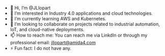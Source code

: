 - 👋 Hi, I’m @JLlopart
- 👀 I’m interested in Industry 4.0 applications and cloud technologies.
- 🌱 I’m currently learning AWS and Kubernetes.
- 💞️ I’m looking to collaborate on projects related to industrial automation, IoT, and cloud-native deployments.
- 📫 How to reach me: You can reach me via LinkdIn or through my professional email: jllopart@amida4.com 
- ⚡ Fun fact: I do not have any.

<!---
JLlopart/JLlopart is a ✨ special ✨ repository because its `README.md` (this file) appears on your GitHub profile.
You can click the Preview link to take a look at your changes.
--->
